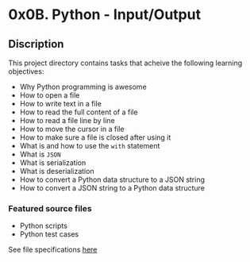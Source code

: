 # 0x0B. Python - Input/Output
## Discription
This project directory contains tasks that acheive the following learning objectives:

* Why Python programming is awesome
* How to open a file
* How to write text in a file
* How to read the full content of a file
* How to read a file line by line
* How to move the cursor in a file
* How to make sure a file is closed after using it
* What is and how to use the `with` statement
* What is `JSON`
* What is serialization
* What is deserialization
* How to convert a Python data structure to a JSON string
* How to convert a JSON string to a Python data structure

### Featured source files
* Python scripts
* Python test cases

See file specifications [here](https://github.com/Samuel-IG16/alx-higher_level_programming#readme)
